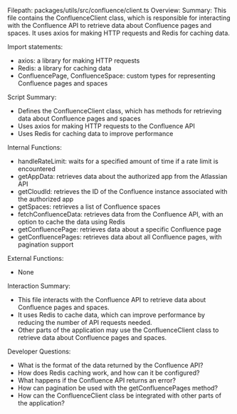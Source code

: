 Filepath: packages/utils/src/confluence/client.ts
Overview: Summary:
This file contains the ConfluenceClient class, which is responsible for interacting with the Confluence API to retrieve data about Confluence pages and spaces. It uses axios for making HTTP requests and Redis for caching data. 

Import statements:
- axios: a library for making HTTP requests
- Redis: a library for caching data
- ConfluencePage, ConfluenceSpace: custom types for representing Confluence pages and spaces

Script Summary:
- Defines the ConfluenceClient class, which has methods for retrieving data about Confluence pages and spaces
- Uses axios for making HTTP requests to the Confluence API
- Uses Redis for caching data to improve performance

Internal Functions:
- handleRateLimit: waits for a specified amount of time if a rate limit is encountered
- getAppData: retrieves data about the authorized app from the Atlassian API
- getCloudId: retrieves the ID of the Confluence instance associated with the authorized app
- getSpaces: retrieves a list of Confluence spaces
- fetchConfluenceData: retrieves data from the Confluence API, with an option to cache the data using Redis
- getConfluencePage: retrieves data about a specific Confluence page
- getConfluencePages: retrieves data about all Confluence pages, with pagination support

External Functions:
- None

Interaction Summary:
- This file interacts with the Confluence API to retrieve data about Confluence pages and spaces.
- It uses Redis to cache data, which can improve performance by reducing the number of API requests needed.
- Other parts of the application may use the ConfluenceClient class to retrieve data about Confluence pages and spaces.

Developer Questions:
- What is the format of the data returned by the Confluence API?
- How does Redis caching work, and how can it be configured?
- What happens if the Confluence API returns an error?
- How can pagination be used with the getConfluencePages method?
- How can the ConfluenceClient class be integrated with other parts of the application?

